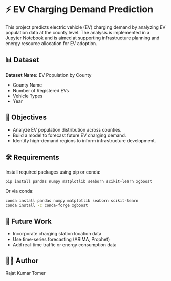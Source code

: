 # ⚡ EV Charging Demand Prediction

This project predicts electric vehicle (EV) charging demand by analyzing EV population data at the county level. The analysis is implemented in a Jupyter Notebook and is aimed at supporting infrastructure planning and energy resource allocation for EV adoption.

## 📊 Dataset

**Dataset Name:** EV Population by County

* County Name
* Number of Registered EVs
* Vehicle Types
* Year

## 📌 Objectives

* Analyze EV population distribution across counties.
* Build a model to forecast future EV charging demand.
* Identify high-demand regions to inform infrastructure development.

## 🛠️ Requirements

Install required packages using pip or conda:

```bash
pip install pandas numpy matplotlib seaborn scikit-learn xgboost
```

Or via conda:

```bash
conda install pandas numpy matplotlib seaborn scikit-learn
conda install -c conda-forge xgboost
```

## 🧠 Future Work

* Incorporate charging station location data
* Use time-series forecasting (ARIMA, Prophet)
* Add real-time traffic or energy consumption data

## 👨‍💻 Author

Rajat Kumar Tomer
